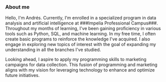 ### About me

Hello, I'm Andrés. Currently, I'm enrolled in a specialized program in data analysis and artificial intelligence at ###Impelia Professional Campus###. Throughout my months of learning, I've been gaining proficiency in various tools such as Python, SQL, and machine learning. In my free time, I often create basic programs to reinforce the knowledge I've acquired. I also engage in exploring new topics of interest with the goal of expanding my understanding in all the branches I've studied.

Looking ahead, I aspire to apply my programming skills to marketing campaigns for data collection. This fusion of programming and marketing aligns with my vision for leveraging technology to enhance and optimize future initiatives.





